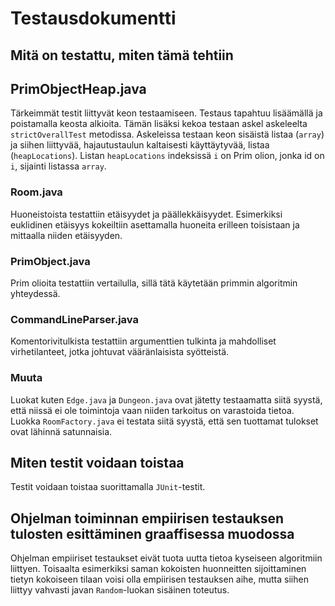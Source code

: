 # Testausdokumentti

## Mitä on testattu, miten tämä tehtiin

## PrimObjectHeap.java
Tärkeimmät testit liittyvät keon testaamiseen. Testaus tapahtuu lisäämällä ja poistamalla keosta alkioita. Tämän lisäksi kekoa testaan askel askeleelta `strictOverallTest` metodissa. Askeleissa testaan keon sisäistä listaa (`array`) ja siihen liittyvää, hajautustaulun kaltaisesti käyttäytyvää, listaa (`heapLocations`). Listan `heapLocations` indeksissä `i` on Prim olion, jonka id on `i`, sijainti listassa `array`. 

### Room.java
Huoneistoista testattiin etäisyydet ja päällekkäisyydet. Esimerkiksi euklidinen etäisyys kokeiltiin asettamalla huoneita erilleen toisistaan ja mittaalla niiden etäisyyden.

### PrimObject.java
Prim olioita testattiin vertailulla, sillä tätä käytetään primmin algoritmin yhteydessä.

### CommandLineParser.java
Komentorivitulkista testattiin argumenttien tulkinta ja mahdolliset virhetilanteet, jotka johtuvat vääränlaisista syötteistä.

### Muuta

Luokat kuten `Edge.java` ja `Dungeon.java` ovat jätetty testaamatta siitä syystä, että niissä ei ole toimintoja vaan niiden tarkoitus on varastoida tietoa. Luokka `RoomFactory.java` ei testata siitä syystä, että sen tuottamat tulokset ovat lähinnä satunnaisia.

## Miten testit voidaan toistaa

Testit voidaan toistaa suorittamalla `JUnit`-testit.

## Ohjelman toiminnan empiirisen testauksen tulosten esittäminen graaffisessa muodossa

Ohjelman empiiriset testaukset eivät tuota uutta tietoa kyseiseen algoritmiin liittyen. Toisaalta esimerkiksi saman kokoisten huonneitten sijoittaminen tietyn kokoiseen tilaan voisi olla empiirisen testauksen aihe, mutta siihen liittyy vahvasti javan `Random`-luokan sisäinen toteutus.